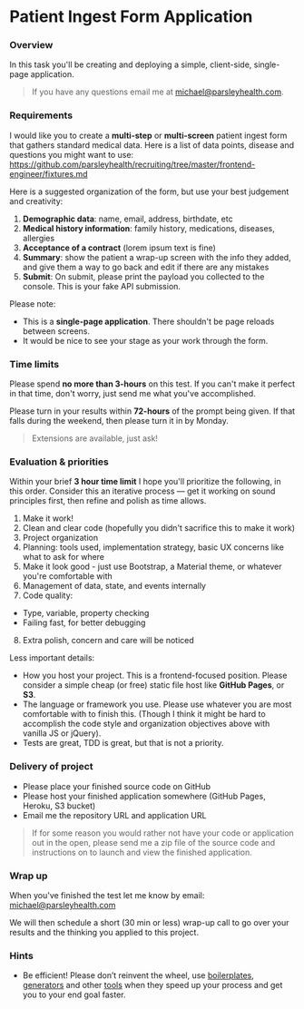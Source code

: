 # Patient Ingest Form Application

### Overview

In this task you'll be creating and deploying a simple, client-side, single-page application.

> If you have any questions email me at michael@parsleyhealth.com.

### Requirements

I would like you to create a **multi-step** or **multi-screen** patient ingest form that gathers standard medical data. Here is a list of data points, disease and questions you might want to use:
https://github.com/parsleyhealth/recruiting/tree/master/frontend-engineer/fixtures.md

Here is a suggested organization of the form, but use your best judgement and creativity:

1.  **Demographic data**: name, email, address, birthdate, etc
2.  **Medical history information**: family history, medications, diseases, allergies
3.  **Acceptance of a contract** (lorem ipsum text is fine)
4.  **Summary**: show the patient a wrap-up screen with the info they added, and give them a way to go back and edit if there are any mistakes
5.  **Submit**: On submit, please print the payload you collected to the console. This is your fake API submission.

Please note:

* This is a **single-page application**. There shouldn't be page reloads between screens.
* It would be nice to see your stage as your work through the form.

### Time limits

Please spend **no more than 3-hours** on this test. If you can't make it perfect in that time, don't worry, just send me what you've accomplished.

Please turn in your results within **72-hours** of the prompt being given. If that falls during the weekend, then please turn it in by Monday.

> Extensions are available, just ask!

### Evaluation & priorities

Within your brief **3 hour time limit** I hope you'll prioritize the following, in this order. Consider this an iterative process — get it working on sound principles first, then refine and polish as time allows.

1.  Make it work!
2.  Clean and clear code (hopefully you didn't sacrifice this to make it work)
3.  Project organization
4.  Planning: tools used, implementation strategy, basic UX concerns like what to ask for where
5.  Make it look good - just use Bootstrap, a Material theme, or whatever you're comfortable with
6.  Management of data, state, and events internally
7.  Code quality:

* Type, variable, property checking
* Failing fast, for better debugging

8.  Extra polish, concern and care will be noticed

Less important details:

* How you host your project. This is a frontend-focused position. Please consider a simple cheap (or free) static file host like **GitHub Pages**, or **S3**.
* The language or framework you use. Please use whatever you are most comfortable with to finish this. (Though I think it might be hard to accomplish the code style and organization objectives above with vanilla JS or jQuery).
* Tests are great, TDD is great, but that is not a priority.

### Delivery of project

* Please place your finished source code on GitHub
* Please host your finished application somewhere (GitHub Pages, Heroku, S3 bucket)
* Email me the repository URL and application URL

> If for some reason you would rather not have your code or application out in the open, please send me a zip file of the source code and instructions on to launch and view the finished application.

### Wrap up

When you've finished the test let me know by email: michael@parsleyhealth.com

We will then schedule a short (30 min or less) wrap-up call to go over your results and the thinking you applied to this project.

### Hints

* Be efficient! Please don’t reinvent the wheel, use [boilerplates](https://redux-minimal.js.org), [generators](https://github.com/angular/angular-seed) and other [tools](http://redux-form.com/) when they speed up your process and get you to your end goal faster.
